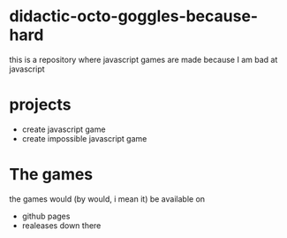 # didactic-octo-goggles-because-hard
this is a repository where javascript games are made because I am bad at javascript
# projects
- create javascript game
- create impossible javascript game

# The games 
the games would (by would, i mean it) be available on
- github pages
- realeases down there
